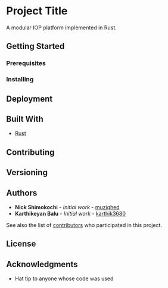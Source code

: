# Project Title

A modular IOP platform implemented in Rust.

## Getting Started

### Prerequisites


### Installing


## Deployment


## Built With

* [Rust](https://www.rust-lang.org/)

## Contributing

## Versioning

## Authors

* **Nick Shimokochi** - *Initial work* - [muziqhed](https://github.com/muziqhed)
* **Karthikeyan Balu** - *Initial work* - [karthik3680](https://github.com/karthik3680)

See also the list of [contributors](https://github.com/your/project/contributors) who participated in this project.

## License


## Acknowledgments

* Hat tip to anyone whose code was used
